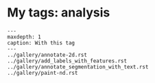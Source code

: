 # My tags: analysis

```{toctree}
---
maxdepth: 1
caption: With this tag
---
../gallery/annotate-2d.rst
../gallery/add_labels_with_features.rst
../gallery/annotate_segmentation_with_text.rst
../gallery/paint-nd.rst
```
